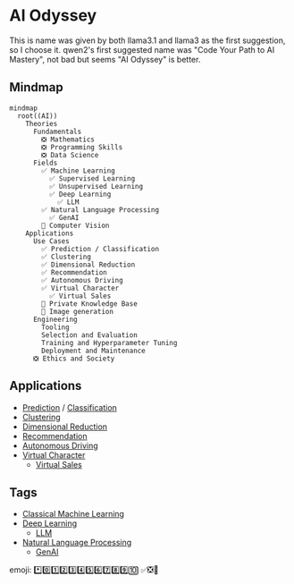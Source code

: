 # AI Odyssey
This is name was given by both llama3.1 and llama3 as the first suggestion, so I choose it. qwen2's first suggested name was "Code Your Path to AI Mastery", not bad but seems "AI Odyssey" is better.

## Mindmap
```mermaid
mindmap
  root((AI))
    Theories
      Fundamentals
        ❎ Mathematics
        ❎ Programming Skills
        ❎ Data Science
      Fields
        ✅ Machine Learning
          ✅ Supervised Learning
          ✅ Unsupervised Learning
          ✅ Deep Learning
            ✅ LLM
        ✅ Natural Language Processing
          ✅ GenAI
        🔳 Computer Vision
    Applications
      Use Cases
        ✅ Prediction / Classification
        ✅ Clustering
        ✅ Dimensional Reduction
        ✅ Recommendation
        ✅ Autonomous Driving
        ✅ Virtual Character
          ✅ Virtual Sales
        🔳 Private Knowledge Base
        🔳 Image generation
      Engineering
        Tooling
        Selection and Evaluation
        Training and Hyperparameter Tuning
        Deployment and Maintenance
      ❎ Ethics and Society
```

## Applications
- [Prediction](./Applications/Prediction.md) / [Classification](./Applications/Classification.md)
- [Clustering](./Applications/Clustering.md)
- [Dimensional Reduction](./Applications/DimensionalReduction.md)
- [Recommendation](./Applications/Recommendation.md)
- [Autonomous Driving](./Applications/AutomomousDriving.md)
- [Virtual Character](./Applications/virtualCharacters.md)
  - [Virtual Sales](./Applications/virtualSales.md)

## Tags
- [Classical Machine Learning](./tags/classicalMachineLearning.md)
- [Deep Learning](./tags/deepLearning.md)
  - [LLM](./tags/llm.md)
- [Natural Language Processing](./tags/naturalLanguageProcessing.md)
  - [GenAI](./tags/genAI.md)


emoji:
*️⃣0️⃣1️⃣2️⃣3️⃣4️⃣5️⃣6️⃣7️⃣8️⃣9️⃣🔟
✅❎🔳
